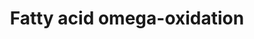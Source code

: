 ---
annotations:
- id: DOID:3146
  parent: genetic disease
  type: Disease Ontology
  value: lipid metabolism disorder
- id: PW:0000642
  parent: classic metabolic pathway
  type: Pathway Ontology
  value: fatty acid degradation pathway
- id: PW:0001253
  parent: classic metabolic pathway
  type: Pathway Ontology
  value: fatty acid omega degradation pathway
- id: PW:0000058
  parent: classic metabolic pathway
  type: Pathway Ontology
  value: fatty acid metabolic pathway
authors:
- Evelo
- MaintBot
- Michiel
- AlexanderPico
- Christine Chichester
- Egonw
- DeSl
- Khanspers
- Eweitz
description: Dodecanoate, or lauric acid, is found in the fats and oils of both plants
  and animals, especially coconut and palm kernel oil. This pathway shows the degradation
  of dodecanoate leading to beta oxidation. Created by Magali Jaillard, Marijke Vermeer,
  Michiel Adrieans, Ron Schormans and Chris Evelo.  Proteins on this pathway have
  targeted assays available via the [https://assays.cancer.gov/available_assays?wp_id=WP206
  CPTAC Assay Portal]
last-edited: 2021-05-22
organisms:
- Homo sapiens
redirect_from:
- /index.php/Pathway:WP206
- /instance/WP206
revision: null
schema-jsonld:
- '@context': https://schema.org/
  '@id': https://wikipathways.github.io/pathways/WP206.html
  '@type': Dataset
  creator:
    '@type': Organization
    name: WikiPathways
  description: Dodecanoate, or lauric acid, is found in the fats and oils of both
    plants and animals, especially coconut and palm kernel oil. This pathway shows
    the degradation of dodecanoate leading to beta oxidation. Created by Magali Jaillard,
    Marijke Vermeer, Michiel Adrieans, Ron Schormans and Chris Evelo.  Proteins on
    this pathway have targeted assays available via the [https://assays.cancer.gov/available_assays?wp_id=WP206
    CPTAC Assay Portal]
  keywords:
  - -OOC-(CH2)10-COO-
  - ADH1A
  - ADH1B
  - ADH1C
  - ADH4
  - ADH6
  - ADH7
  - ALDH1A1
  - ALDH2
  - Beta Oxidation
  - CH3-(CH2)10-COO-
  - CYP1A1
  - CYP1A2
  - CYP2A6
  - CYP2D6
  - CYP2E1
  - CYP3A4
  - CYP4A11
  - HO-CH-(CH2)10-COO-
  - HOC-(CH2)10-COO-
  license: CC0
  name: Fatty acid omega-oxidation
seo: CreativeWork
title: Fatty acid omega-oxidation
wpid: WP206
---